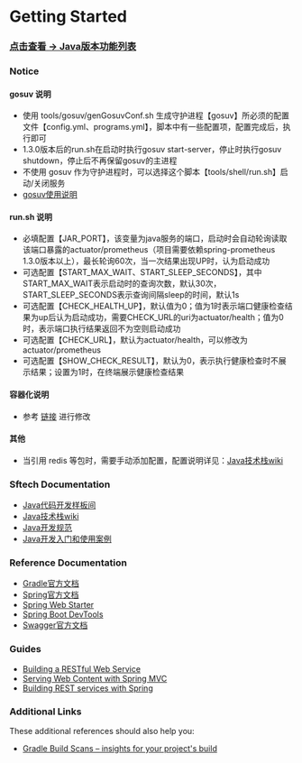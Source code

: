 # Getting Started

### [点击查看 -> Java版本功能列表](http://confluence.sf-express.com/pages/viewpage.action?pageId=218291856)

### Notice

#### gosuv 说明
* 使用 tools/gosuv/genGosuvConf.sh 生成守护进程【gosuv】所必须的配置文件【config.yml、programs.yml】，脚本中有一些配置项，配置完成后，执行即可
* 1.3.0版本后的run.sh在启动时执行gosuv start-server，停止时执行gosuv shutdown，停止后不再保留gosuv的主进程
* 不使用 gosuv 作为守护进程时，可以选择这个脚本【tools/shell/run.sh】启动/关闭服务
* [gosuv使用说明](http://wiki.sftcwl.com/pages/viewpage.action?pageId=28184779)

#### run.sh 说明
* 必填配置【JAR_PORT】，该变量为java服务的端口，启动时会自动轮询读取该端口暴露的actuator/prometheus（项目需要依赖spring-prometheus 1.3.0版本以上），最长轮询60次，当一次结果出现UP时，认为启动成功
* 可选配置【START_MAX_WAIT、START_SLEEP_SECONDS】，其中START_MAX_WAIT表示启动时的查询次数，默认30次，START_SLEEP_SECONDS表示查询间隔sleep的时间，默认1s
* 可选配置【CHECK_HEALTH_UP】，默认值为0；值为1时表示端口健康检查结果为up后认为启动成功，需要CHECK_URL的uri为actuator/health；值为0时，表示端口执行结果返回不为空则启动成功
* 可选配置【CHECK_URL】，默认为actuator/health，可以修改为actuator/prometheus
* 可选配置【SHOW_CHECK_RESULT】，默认为0，表示执行健康检查时不展示结果；设置为1时，在终端展示健康检查结果

#### 容器化说明
* 参考 [链接](http://confluence.sf-express.com/pages/viewpage.action?pageId=218291693) 进行修改

#### 其他
* 当引用 redis 等包时，需要手动添加配置，配置说明详见：[Java技术栈wiki](http://confluence.sf-express.com/pages/viewpage.action?pageId=218291856)

### Sftech Documentation

* [Java代码开发样板间](https://gitlab.sftcwl.com/java-module/demo)
* [Java技术栈wiki](http://confluence.sf-express.com/pages/viewpage.action?pageId=218291856)
* [Java开发规范](http://confluence.sf-express.com/pages/viewpage.action?pageId=218290481)
* [Java开发入门和使用案例](http://confluence.sf-express.com/pages/viewpage.action?pageId=218291842)

### Reference Documentation

* [Gradle官方文档](https://docs.gradle.org)
* [Spring官方文档](https://docs.spring.io/spring/docs/current/spring-framework-reference/index.html)
* [Spring Web Starter](https://docs.spring.io/spring-boot/docs/{bootVersion}/reference/htmlsingle/#boot-features-developing-web-applications)
* [Spring Boot DevTools](https://docs.spring.io/spring-boot/docs/{bootVersion}/reference/htmlsingle/#using-boot-devtools)
* [Swagger官方文档](https://springdoc.org/)

### Guides

* [Building a RESTful Web Service](https://spring.io/guides/gs/rest-service/)
* [Serving Web Content with Spring MVC](https://spring.io/guides/gs/serving-web-content/)
* [Building REST services with Spring](https://spring.io/guides/tutorials/bookmarks/)

### Additional Links
These additional references should also help you:

* [Gradle Build Scans – insights for your project's build](https://scans.gradle.com#gradle)

